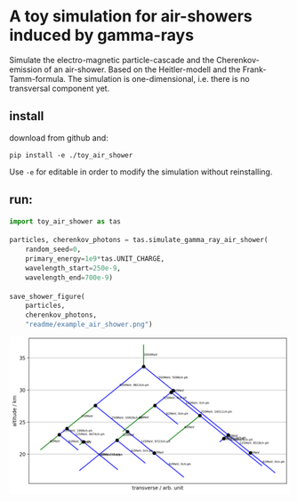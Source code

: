 # A toy simulation for air-showers induced by gamma-rays

Simulate the electro-magnetic particle-cascade and the Cherenkov-emission of an air-shower.
Based on the Heitler-modell and the Frank-Tamm-formula.
The simulation is one-dimensional, i.e. there is no transversal component yet.

## install

download from github and:
```
pip install -e ./toy_air_shower
```
Use ```-e``` for editable in order to modify the simulation without reinstalling.

## run:

```python
import toy_air_shower as tas

particles, cherenkov_photons = tas.simulate_gamma_ray_air_shower(
    random_seed=0,
    primary_energy=1e9*tas.UNIT_CHARGE,
    wavelength_start=250e-9,
    wavelength_end=700e-9)

save_shower_figure(
    particles,
    cherenkov_photons,
    "readme/example_air_shower.png")
```

![img](readme/example_air_shower.png)

